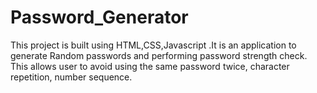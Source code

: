 # Password_Generator

This project is built using HTML,CSS,Javascript .It is an application to generate Random passwords and performing password strength check. This allows user to avoid using the same password twice, character repetition, number sequence.
